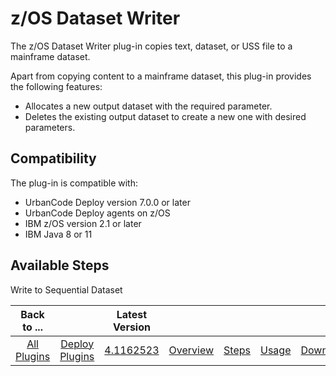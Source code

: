 # z/OS Dataset Writer


The z/OS Dataset Writer plug-in copies text, dataset, or USS file to a mainframe dataset.

Apart from copying content to a mainframe dataset, this plug-in provides the following features:

* Allocates a new output dataset with the required parameter.
* Deletes the existing output dataset to create a new one with desired parameters.

## Compatibility

The plug-in is compatible with:

* UrbanCode Deploy version 7.0.0 or later
* UrbanCode Deploy agents on z/OS
* IBM z/OS version 2.1 or later
* IBM Java 8 or 11

## Available Steps

Write to Sequential Dataset

|          Back to ...          |                                |                                                                   Latest Version                                                                    |||||
|:-----------------------------:|:------------------------------:|:---------------------------------------------------------------------------------------------------------------------------------------------------:| :---: | :---: | :---: | :---: |
| [All Plugins](../../index.md) | [Deploy Plugins](../README.md) | [4.1162523](https://raw.githubusercontent.com/UrbanCode/IBM-UCD-PLUGINS/main/files/zos-dataset-writer/ucd-plugins-zos-dataset-writer-4.1162523.zip) |[Overview](overview.md)|[Steps](steps.md)|[Usage](usage.md)|[Downloads](downloads.md)|
